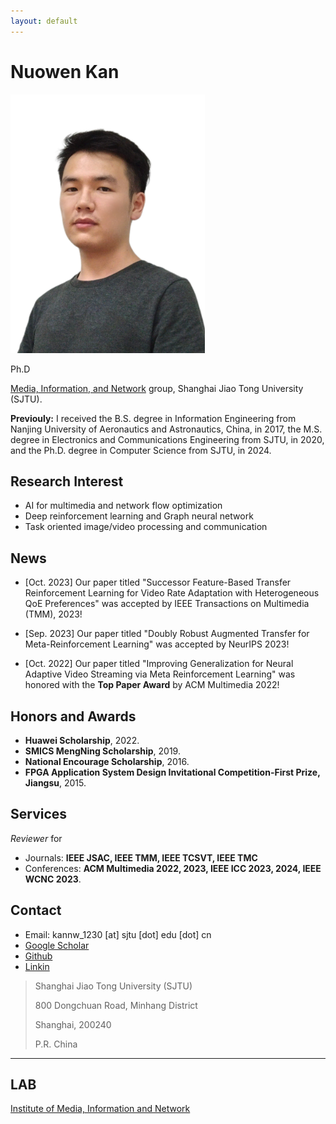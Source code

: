 ```yaml
---
layout: default
---
```


# Nuowen Kan

<img class="profile-picture" src="nwkan_p3.jpg" width = "311" height = "414">

Ph.D

[Media, Information, and Network](http://min.sjtu.edu.cn/) group, Shanghai Jiao Tong University (SJTU). 

__Previouly:__ I received the B.S. degree in Information Engineering from Nanjing University of Aeronautics and Astronautics, China, in 2017, the M.S. degree in Electronics and Communications Engineering from SJTU, in 2020, and the Ph.D. degree in Computer Science from SJTU, in 2024.  

## Research Interest

- AI for multimedia and network flow optimization
- Deep reinforcement learning and Graph neural network
- Task oriented image/video processing and communication

## News

- [Oct. 2023] Our paper titled "Successor Feature-Based Transfer Reinforcement Learning for Video Rate Adaptation with Heterogeneous QoE Preferences" was accepted by IEEE Transactions on Multimedia (TMM), 2023!

- [Sep. 2023] Our paper titled "Doubly Robust Augmented Transfer for Meta-Reinforcement Learning" was accepted by NeurIPS 2023!

- [Oct. 2022] Our paper titled "Improving Generalization for Neural Adaptive Video Streaming via Meta Reinforcement Learning" was honored with the **Top Paper Award** by ACM Multimedia 2022!

## Honors and Awards

<!-- - **Science and Technology Advancement Award-First Prize, Shanghai**, 2022. -->
- **Huawei Scholarship**, 2022.
- **SMICS MengNing Scholarship**, 2019.
- **National Encourage Scholarship**, 2016.
- **FPGA Application System Design Invitational Competition-First Prize, Jiangsu**, 2015.

## Services
*Reviewer* for 
- Journals: **IEEE JSAC, IEEE TMM, IEEE TCSVT, IEEE TMC**
- Conferences: **ACM Multimedia 2022, 2023, IEEE ICC 2023, 2024, IEEE WCNC 2023**.

## Contact

* Email: kannw_1230 [at] sjtu [dot] edu [dot] cn
* [Google Scholar](https://scholar.google.com/citations?user=OKrLi6UAAAAJ&hl)
* [Github](https://github.com/confiwent)
* [Linkin](https://www.linkedin.com/in/%E8%AF%BA%E6%96%87-%E9%98%9A-763004119/)

> Shanghai Jiao Tong University (SJTU)
> 
> 800 Dongchuan Road, Minhang District
>
> Shanghai, 200240
>
> P.R. China

<!-- > Rm. 307, No.1 SEIEE Buliding, 
>
> Shanghai Jiao Tong University (SJTU)
>
> 800 Dongchuan Road, Minhang District
>
> Shanghai, 200240
>
> P.R. China -->

---

## LAB 

[Institute of Media, Information and Network](https://min.sjtu.edu.cn)

